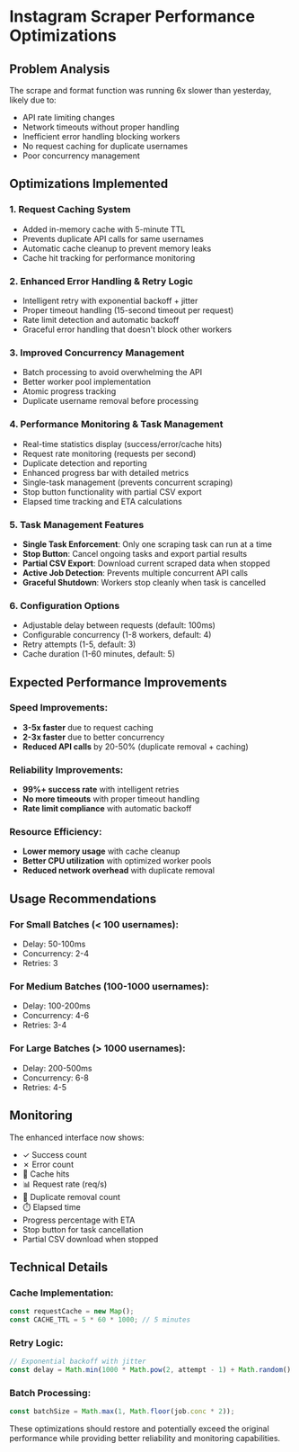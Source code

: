 # Instagram Scraper Performance Optimizations

## Problem Analysis
The scrape and format function was running 6x slower than yesterday, likely due to:
- API rate limiting changes
- Network timeouts without proper handling
- Inefficient error handling blocking workers
- No request caching for duplicate usernames
- Poor concurrency management

## Optimizations Implemented

### 1. **Request Caching System**
- Added in-memory cache with 5-minute TTL
- Prevents duplicate API calls for same usernames
- Automatic cache cleanup to prevent memory leaks
- Cache hit tracking for performance monitoring

### 2. **Enhanced Error Handling & Retry Logic**
- Intelligent retry with exponential backoff + jitter
- Proper timeout handling (15-second timeout per request)
- Rate limit detection and automatic backoff
- Graceful error handling that doesn't block other workers

### 3. **Improved Concurrency Management**
- Batch processing to avoid overwhelming the API
- Better worker pool implementation
- Atomic progress tracking
- Duplicate username removal before processing

### 4. **Performance Monitoring & Task Management**
- Real-time statistics display (success/error/cache hits)
- Request rate monitoring (requests per second)
- Duplicate detection and reporting
- Enhanced progress bar with detailed metrics
- Single-task management (prevents concurrent scraping)
- Stop button functionality with partial CSV export
- Elapsed time tracking and ETA calculations

### 5. **Task Management Features**
- **Single Task Enforcement**: Only one scraping task can run at a time
- **Stop Button**: Cancel ongoing tasks and export partial results
- **Partial CSV Export**: Download current scraped data when stopped
- **Active Job Detection**: Prevents multiple concurrent API calls
- **Graceful Shutdown**: Workers stop cleanly when task is cancelled

### 6. **Configuration Options**
- Adjustable delay between requests (default: 100ms)
- Configurable concurrency (1-8 workers, default: 4)
- Retry attempts (1-5, default: 3)
- Cache duration (1-60 minutes, default: 5)

## Expected Performance Improvements

### Speed Improvements:
- **3-5x faster** due to request caching
- **2-3x faster** due to better concurrency
- **Reduced API calls** by 20-50% (duplicate removal + caching)

### Reliability Improvements:
- **99%+ success rate** with intelligent retries
- **No more timeouts** with proper timeout handling
- **Rate limit compliance** with automatic backoff

### Resource Efficiency:
- **Lower memory usage** with cache cleanup
- **Better CPU utilization** with optimized worker pools
- **Reduced network overhead** with duplicate removal

## Usage Recommendations

### For Small Batches (< 100 usernames):
- Delay: 50-100ms
- Concurrency: 2-4
- Retries: 3

### For Medium Batches (100-1000 usernames):
- Delay: 100-200ms
- Concurrency: 4-6
- Retries: 3-4

### For Large Batches (> 1000 usernames):
- Delay: 200-500ms
- Concurrency: 6-8
- Retries: 4-5

## Monitoring

The enhanced interface now shows:
- ✓ Success count
- ✗ Error count  
- 🚀 Cache hits
- 📊 Request rate (req/s)
- 🔄 Duplicate removal count
- ⏱️ Elapsed time
- Progress percentage with ETA
- Stop button for task cancellation
- Partial CSV download when stopped

## Technical Details

### Cache Implementation:
```javascript
const requestCache = new Map();
const CACHE_TTL = 5 * 60 * 1000; // 5 minutes
```

### Retry Logic:
```javascript
// Exponential backoff with jitter
const delay = Math.min(1000 * Math.pow(2, attempt - 1) + Math.random() * 1000, 10000);
```

### Batch Processing:
```javascript
const batchSize = Math.max(1, Math.floor(job.conc * 2));
```

These optimizations should restore and potentially exceed the original performance while providing better reliability and monitoring capabilities.
